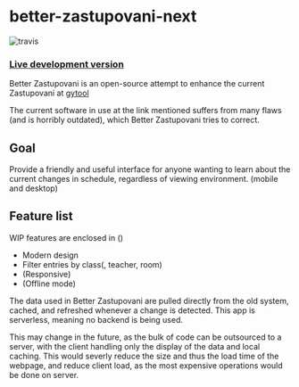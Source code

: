 # better-zastupovani-next
![travis](https://api.travis-ci.org/JouzaLoL/better-zastupovani.svg)
### [Live development version](https://jouzalol.github.com/better-zastupovani)

Better Zastupovani is an open-source attempt to enhance the current Zastupovani at [gytool](http://suplovani.gytool.cz)

The current software in use at the link mentioned suffers from many flaws (and is horribly outdated), which Better Zastupovani tries to correct.

## Goal
Provide a friendly and useful interface for anyone wanting to learn about the current changes in schedule, regardless of viewing environment. (mobile and desktop)


## Feature list
WIP features are enclosed in ()
- Modern design
- Filter entries by class(, teacher, room)
- (Responsive)
- (Offline mode)

The data used in Better Zastupovani are pulled directly from the old system, cached, and refreshed whenever a change is detected. This app is serverless, meaning no backend is being used.

This may change in the future, as the bulk of code can be outsourced to a server, with the client handling only the display of the data and local caching. This would severly reduce the size and thus the load time of the webpage, and reduce client load, as the most expensive operations would be done on server. 
